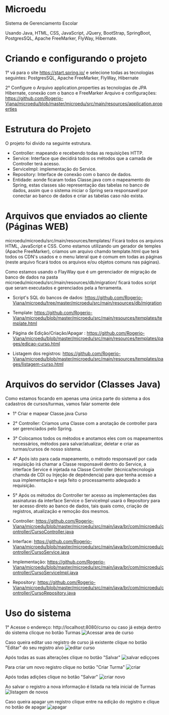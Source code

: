 # Microedu
Sistema de Gerenciamento Escolar

Usando Java, HTML, CSS, JavaScript, JQuery, BootStrap, SpringBoot, PostgresSQL, Apache FreeMarker, FlyWay, Hibernate.

# Criando e configurando o projeto
1° vá para o site https://start.spring.io/ e selecione todas as tecnologias seguintes:
PostgresSQL, Apache FreeMarker, FlyWay, Hibernate

2° Configure o Arquivo application.properties as tecnologias de JPA Hibernate, conexão com o banco e FreeMarker
Arquivo e configurações: https://github.com/Rogerio-Viana/microedu/blob/master/microedu/src/main/resources/application.properties

# Estrutura do Projeto
O projeto foi divido na seguinte estrutura.
- Controller: mapeando e recebendo todas as requisições HTTP.
- Service: Interface que decidirá todos os métodos que a camada de Controller terá acesso.
- ServiceImpl: implementação do Service.
- Repository: Interface de conexão com o banco de dados.
- Entidade: aonde ficaram todas Classe.java com o mapeamento do Spring, estas classes são representação das tabelas no banco de dados, assim que o sistema iniciar o Spring sera responsavél por conectar ao banco de dados e criar as tabelas caso não exista.

# Arquivos que enviados ao cliente (Páginas WEB)
microedu/microedu/src/main/resources/templates/ Ficará todos os arquivos HTML, JavaScript e CSS.
Como estamos utilizando um gerador de temples (Apache FreeMarker), criamos um arquivo chamdo template.html que terá todos os CDN's usados e o menu lateral que é comum em todas as páginas (neste arquivo ficará todos os arquivos e/ou objetos comuns nas páginas).

Como estamos usando o FlayWay que é um gerenciador de migração de banco de dados na pasta microedu/microedu/src/main/resources/db/migration/ ficará todos script que seram executados e gerenciados pela a ferramenta.
- Script's SQL do bancos de dados: https://github.com/Rogerio-Viana/microedu/tree/master/microedu/src/main/resources/db/migration


- Template: https://github.com/Rogerio-Viana/microedu/blob/master/microedu/src/main/resources/templates/template.html
- Página de Edição/Criação/Apagar : https://github.com/Rogerio-Viana/microedu/blob/master/microedu/src/main/resources/templates/pages/edicao-curso.html
- Listagem dos registros: https://github.com/Rogerio-Viana/microedu/blob/master/microedu/src/main/resources/templates/pages/listagem-curso.html


# Arquivos do servidor (Classes Java)
Como estamos focando em apenas uma única parte do sistema a dos cadastros de cursos/turmas, vamos falar somente dele
- 1° Criar e mapear Classe.java Curso 
- 2° Controller: Criamos uma Classe com a anotação de controller para ser gerenciados pelo Spring.
- 3° Colocamos todos os métodos e anotamos eles com os mapeamentos necessários, métodos para salvar/atualizar, deletar e criar as turmas/cursos de nosso sistema.
- 4° Após isto para cada mapeamento, o método responsavél por cada requisição irá chamar a Classe responsavél dentro do Service, a interface Service é injetada na Classe Controller (técnica/tecnologia chamda de CDI ou Injeção de depêndencia) para que tenha acesso a sua implementação e seja feito o processamento adequado a requisição.
- 5° Após os métodos do Controller ter acesso as implementações das assinaturas da interface Service o ServiceImpl usará o Repository para ter acesso direto ao banco de dados, tais quais como, criação de registros, atualização e remoção dos mesmos.


- Controller: https://github.com/Rogerio-Viana/microedu/blob/master/microedu/src/main/java/br/com/microedu/controller/CursoController.java
- Interface: https://github.com/Rogerio-Viana/microedu/blob/master/microedu/src/main/java/br/com/microedu/controller/CursoService.java
- Implementação: https://github.com/Rogerio-Viana/microedu/blob/master/microedu/src/main/java/br/com/microedu/controller/CursoServiceImpl.java
- Repository: https://github.com/Rogerio-Viana/microedu/blob/master/microedu/src/main/java/br/com/microedu/controller/CursoRepository.java

# Uso do sistema
1° Acesse o endereço: http://localhost:8080/curso ou caso já esteja dentro do sistema clicque no botão Turmas
![Acessar area de curso](https://user-images.githubusercontent.com/19811425/69339576-616c0500-0c44-11ea-9456-4a21684d75f8.PNG)

Caso queira editar uso registro de curso já existente clique no botão "Editar" do seu registro alvo
![editar curso](https://user-images.githubusercontent.com/19811425/69340043-5ebddf80-0c45-11ea-95ba-9be54b02e23c.PNG)

Após todas as suas alterações clique no botão "Salvar"
![salvar ediççoes](https://user-images.githubusercontent.com/19811425/69340150-92006e80-0c45-11ea-89dc-1379f95d9ef6.PNG)

Para criar um novo registro clique no botão "Criar Turma"
![criar](https://user-images.githubusercontent.com/19811425/69340328-fcb1aa00-0c45-11ea-92ec-f042bbf5c9f5.PNG)

Após todas adições clique no botão "Salvar"
![criar novo](https://user-images.githubusercontent.com/19811425/69340201-aba1b600-0c45-11ea-8a16-291a5423fb0d.PNG)

Ao salvar o registro a nova informação é listada na tela inicial de Turmas
![listagem de novos](https://user-images.githubusercontent.com/19811425/69340520-75b10180-0c46-11ea-9c01-d2cb04849eea.PNG)

Caso queira apagar um registro clique entre na edição do registro e clique no botão de apagar
![apagar](https://user-images.githubusercontent.com/19811425/69340715-da6c5c00-0c46-11ea-903b-bfb99231a02d.PNG)


